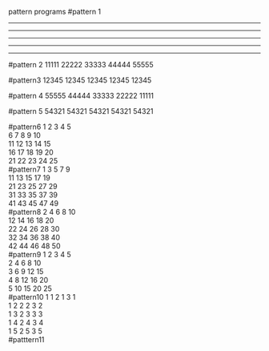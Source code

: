 
pattern programs
#pattern 1
*****
*****
*****
*****
*****


#pattern 2
11111 
22222 
33333 
44444 
55555 


#pattern3
12345 
12345 
12345 
12345 
12345 


#pattern 4
55555 
44444 
33333 
22222 
11111 


#pattern 5
54321 
54321 
54321 
54321 
54321 


#pattern6
1 2 3 4 5  
6 7 8 9 10  
11 12 13 14 15  
16 17 18 19 20  
21 22 23 24 25  
#pattern7
1 3 5 7 9  
11 13 15 17 19  
21 23 25 27 29  
31 33 35 37 39  
41 43 45 47 49  
#pattern8
2 4 6 8 10  
12 14 16 18 20  
22 24 26 28 30  
32 34 36 38 40  
42 44 46 48 50  
#pattern9
1 2 3 4 5  
2 4 6 8 10  
3 6 9 12 15  
4 8 12 16 20  
5 10 15 20 25  
#pattern10
1 1 2 1 3 1  
1 2 2 2 3 2  
1 3 2 3 3 3  
1 4 2 4 3 4  
1 5 2 5 3 5  
#patttern11


